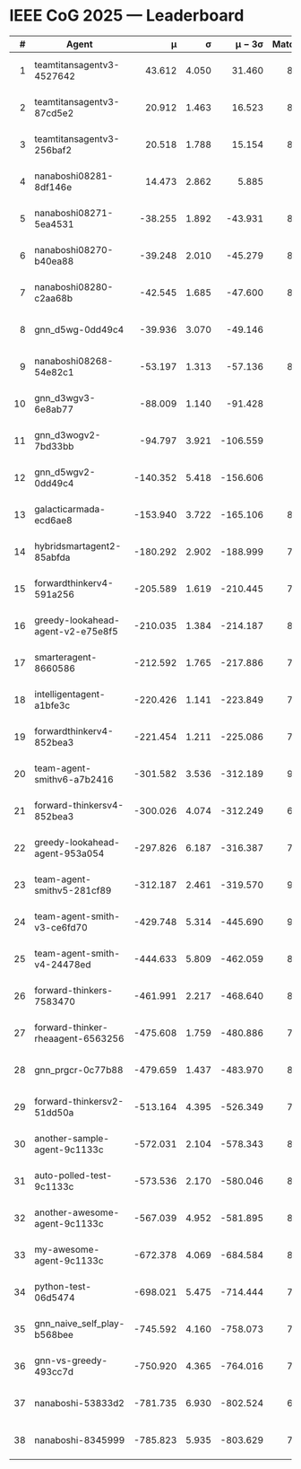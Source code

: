 # IEEE CoG 2025 — Leaderboard

| # | Agent | μ | σ | μ − 3σ | Matches | Updated |
|---:|---|---:|---:|---:|---:|---|
| 1 | teamtitansagentv3-4527642 | 43.612 | 4.050 | 31.460 | 8976 | 2025-08-30 23:48 |
| 2 | teamtitansagentv3-87cd5e2 | 20.912 | 1.463 | 16.523 | 8218 | 2025-08-30 23:48 |
| 3 | teamtitansagentv3-256baf2 | 20.518 | 1.788 | 15.154 | 8774 | 2025-08-30 23:48 |
| 4 | nanaboshi08281-8df146e | 14.473 | 2.862 | 5.885 | 376 | 2025-08-30 23:48 |
| 5 | nanaboshi08271-5ea4531 | -38.255 | 1.892 | -43.931 | 8678 | 2025-08-30 23:48 |
| 6 | nanaboshi08270-b40ea88 | -39.248 | 2.010 | -45.279 | 8860 | 2025-08-30 23:48 |
| 7 | nanaboshi08280-c2aa68b | -42.545 | 1.685 | -47.600 | 8298 | 2025-08-30 23:48 |
| 8 | gnn_d5wg-0dd49c4 | -39.936 | 3.070 | -49.146 | 200 | 2025-08-30 23:48 |
| 9 | nanaboshi08268-54e82c1 | -53.197 | 1.313 | -57.136 | 8620 | 2025-08-30 23:48 |
| 10 | gnn_d3wgv3-6e8ab77 | -88.009 | 1.140 | -91.428 | 258 | 2025-08-30 23:48 |
| 11 | gnn_d3wogv2-7bd33bb | -94.797 | 3.921 | -106.559 | 414 | 2025-08-30 23:48 |
| 12 | gnn_d5wgv2-0dd49c4 | -140.352 | 5.418 | -156.606 | 306 | 2025-08-30 23:48 |
| 13 | galacticarmada-ecd6ae8 | -153.940 | 3.722 | -165.106 | 8260 | 2025-08-30 23:48 |
| 14 | hybridsmartagent2-85abfda | -180.292 | 2.902 | -188.999 | 7489 | 2025-08-30 23:48 |
| 15 | forwardthinkerv4-591a256 | -205.589 | 1.619 | -210.445 | 7343 | 2025-08-30 23:48 |
| 16 | greedy-lookahead-agent-v2-e75e8f5 | -210.035 | 1.384 | -214.187 | 8736 | 2025-08-30 23:48 |
| 17 | smarteragent-8660586 | -212.592 | 1.765 | -217.886 | 7269 | 2025-08-30 23:48 |
| 18 | intelligentagent-a1bfe3c | -220.426 | 1.141 | -223.849 | 7295 | 2025-08-30 23:48 |
| 19 | forwardthinkerv4-852bea3 | -221.454 | 1.211 | -225.086 | 7060 | 2025-08-30 23:48 |
| 20 | team-agent-smithv6-a7b2416 | -301.582 | 3.536 | -312.189 | 9140 | 2025-08-30 23:48 |
| 21 | forward-thinkersv4-852bea3 | -300.026 | 4.074 | -312.249 | 6998 | 2025-08-30 23:48 |
| 22 | greedy-lookahead-agent-953a054 | -297.826 | 6.187 | -316.387 | 7924 | 2025-08-30 23:48 |
| 23 | team-agent-smithv5-281cf89 | -312.187 | 2.461 | -319.570 | 9380 | 2025-08-30 23:48 |
| 24 | team-agent-smith-v3-ce6fd70 | -429.748 | 5.314 | -445.690 | 9778 | 2025-08-30 23:48 |
| 25 | team-agent-smith-v4-24478ed | -444.633 | 5.809 | -462.059 | 8278 | 2025-08-30 23:48 |
| 26 | forward-thinkers-7583470 | -461.991 | 2.217 | -468.640 | 8360 | 2025-08-30 23:48 |
| 27 | forward-thinker-rheaagent-6563256 | -475.608 | 1.759 | -480.886 | 7682 | 2025-08-30 23:48 |
| 28 | gnn_prgcr-0c77b88 | -479.659 | 1.437 | -483.970 | 8010 | 2025-08-30 23:48 |
| 29 | forward-thinkersv2-51dd50a | -513.164 | 4.395 | -526.349 | 7834 | 2025-08-30 23:48 |
| 30 | another-sample-agent-9c1133c | -572.031 | 2.104 | -578.343 | 8940 | 2025-08-30 23:48 |
| 31 | auto-polled-test-9c1133c | -573.536 | 2.170 | -580.046 | 8720 | 2025-08-30 23:48 |
| 32 | another-awesome-agent-9c1133c | -567.039 | 4.952 | -581.895 | 8200 | 2025-08-30 23:48 |
| 33 | my-awesome-agent-9c1133c | -672.378 | 4.069 | -684.584 | 8600 | 2025-08-30 23:48 |
| 34 | python-test-06d5474 | -698.021 | 5.475 | -714.444 | 7440 | 2025-08-30 23:48 |
| 35 | gnn_naive_self_play-b568bee | -745.592 | 4.160 | -758.073 | 7400 | 2025-08-30 23:48 |
| 36 | gnn-vs-greedy-493cc7d | -750.920 | 4.365 | -764.016 | 7500 | 2025-08-30 23:48 |
| 37 | nanaboshi-53833d2 | -781.735 | 6.930 | -802.524 | 6600 | 2025-08-30 23:48 |
| 38 | nanaboshi-8345999 | -785.823 | 5.935 | -803.629 | 7570 | 2025-08-30 23:48 |
